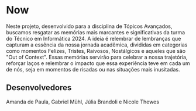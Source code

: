 # Now

Neste projeto, desenvolvido para a disciplina de Tópicos Avançados, buscamos resgatar as memórias mais marcantes e significativas da turma do Técnico em Informática 2024. A ideia é relembrar de lembranças que capturam a essência da nossa jornada acadêmica, divididas em categorias como momentos Felizes, Tristes, Raivosos, Nostálgicos e aqueles que são "Out of Context". Essas memórias servirão para celebrar a nossa trajetória, reforçar laços e relembrar o impacto que essa experiência teve em cada um de nós, seja em momentos de risadas ou nas situações mais inusitadas.

## Desenvolvedores
Amanda de Paula, Gabriel Mühl, Júlia Brandoli e Nicole Thewes